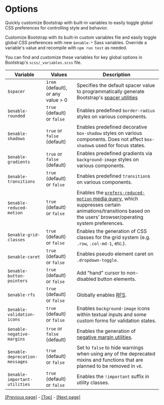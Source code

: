 # Options

Quickly customize Bootstrap with built-in variables to easily toggle global CSS preferences for controlling style and behavior.

Customize Bootstrap with its built-in custom variables file and easily toggle global CSS preferences with new `$enable-*` Sass variables. Override a variable's value and recompile with `npm run test` as needed.

You can find and customize these variables for key global options in Bootstrap's `scss/_variables.scss` file.

| Variable | Values | Description |
| --- | --- | --- |
| `$spacer` | `1rem` (default), or any value > 0 | Specifies the default spacer value to programmatically generate Bootstrap's [spacer utilities](https://github.com/AndrewSRea/My_Learning_Port/tree/main/Bootstrap/Utilities/Spacing#spacing) |
| `$enable-rounded` | `true` (default) or `false` | Enables predefined `border-radius` styles on various components. |
| `$enable-shadows` | `true` or `false` (default) | Enables predefined decorative `box-shadow` styles on various components. Does not affect `box-shadow`s used for focus states. |
| `$enable-gradients` | `true` or `false` (default) | Enables predefined gradients via `background-image` styles on various components. |
| `$enable-transitions` | `true` (default) or `false` | Enables predefined `transition`s on various components. |
| `$enable-reduced-motion` | `true` (default) or `false` | Enables the [`prefers-reduced-motion` media query](https://github.com/AndrewSRea/My_Learning_Port/tree/main/Bootstrap/Getting_Started/Accessibility#reduced-motion), which suppresses certain animations/transitions based on the users' browser/operating system preferences. |
| `$enable-grid-classes` | `true` (default) or `false` | Enables the generation of CSS classes for the grid system (e.g. `.row`, `.col-md-1`, etc.). |
| `$enable-caret` | `true` (default) or `false` | Enables pseudo element caret on `.dropdown-toggle`. |
| `$enable-button-pointers` | `true` (default) or `false` | Add "hand" cursor to non-disabled button elements. |
| `$enable-rfs` | `true` (default) or `false` | Globally enables [RFS](https://github.com/AndrewSRea/My_Learning_Port/tree/main/Bootstrap/Getting_Started/RFS#rfs). |
| `$enable-validation-icons` | `true` (default) or `false` | Enables `background-image` icons within textual inputs and some custom forms for validation states. |
| `$enable-negative-margins` | `true` or `false` (default) | Enables the generation of [negative margin utilities](https://github.com/AndrewSRea/My_Learning_Port/tree/main/Bootstrap/Utilities/Spacing#negative-margin).
| `$enable-deprecation-messages` | `true` (default) or `false` | Set to `false` to hide warnings when using any of the deprecated mixins and functions that are planned to be removed in `v6`. |
| `$enable-important-utilities` | `true` (default) or `false` | Enables the `!important` suffix in utility classes. |

[[Previous page]](https://github.com/AndrewSRea/My_Learning_Port/tree/main/Bootstrap/Customize/Sass#sass) - [[Top]](https://github.com/AndrewSRea/My_Learning_Port/tree/main/Bootstrap/Customize/Sass#sass) - [[Next page]](https://github.com/AndrewSRea/My_Learning_Port/tree/main/Bootstrap/Customize/Colors#color)